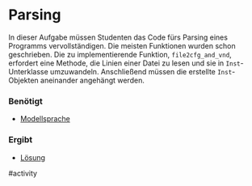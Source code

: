 # Parsing

In dieser Aufgabe müssen Studenten das Code fürs Parsing eines Programms vervollständigen. Die meisten Funktionen wurden schon geschrieben. Die zu implementierende Funktion, `file2cfg_and_vnd`, erfordert eine Methode, die Linien einer Datei zu lesen und sie in `Inst`-Unterklasse umzuwandeln. Anschließend müssen die erstellte `Inst`-Objekten aneinander angehängt werden.

### Benötigt
- [Modellsprache](./model-language-de.md)

### Ergibt
- [Lösung](parsing-solution-de.md)


#activity